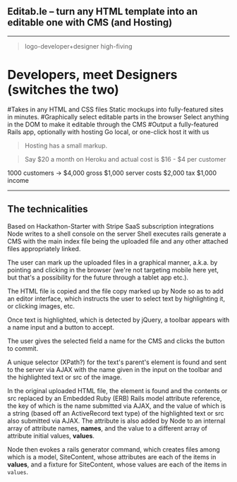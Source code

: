 ## Editab.le – turn any HTML template into an editable one with CMS (and Hosting)
_____

>logo-developer+designer high-fiving

# Developers, meet Designers (switches the two)

#Takes in any HTML and CSS files
Static mockups into fully-featured sites in minutes.
#Graphically select editable parts in the browser
Select anything in the DOM to make it editable through the CMS
#Output a fully-featured Rails app, optionally with hosting
Go local, or one-click host it with us

>Hosting has a small markup.

>Say $20 a month on Heroku and actual cost is $16 - $4 per customer

1000 customers -> $4,000 gross
$1,000 server costs
$2,000 tax
$1,000 income

____
## The technicalities

Based on Hackathon-Starter with Stripe SaaS subscription integrations
Node writes to a shell console on the server
Shell executes rails generate a CMS with the main index file being the uploaded file and any other attached files appropriately linked.

The user can mark up the uploaded files in a graphical manner, a.k.a. by pointing and clicking in the browser (we're not targeting mobile here yet, but that's a possibility for the future through a tablet app etc.).

The HTML file is copied and the file copy marked up by Node so as to add an editor interface, which instructs the user to select text by highlighting it, or clicking images, etc.

Once text is highlighted, which is detected by jQuery, a toolbar appears with a name input and a button to accept.

The user gives the selected field a name for the CMS and clicks the button to commit.

A unique selector (XPath?) for the text's parent's element is found and sent to the server via AJAX with the name given in the input on the toolbar and the highlighted text or src of the image.

In the original uploaded HTML file, the element is found and the contents or src replaced by an Embedded Ruby (ERB) Rails model attribute reference, the key of which is the name submitted via AJAX, and the value of which is a string (based off an ActiveRecord text type) of the highlighted text or src also submitted via AJAX. The attribute is also added by Node to an internal array of attribute names, <b>names</b>, and the value to a different array of attribute initial values, <b>values</b>.

Node then evokes a rails generator command, which creates files among which is a model, SiteContent, whose attributes are each of the items in <b>values</b>, and a fixture for SiteContent, whose values are each of the items in <code>values</code>.





